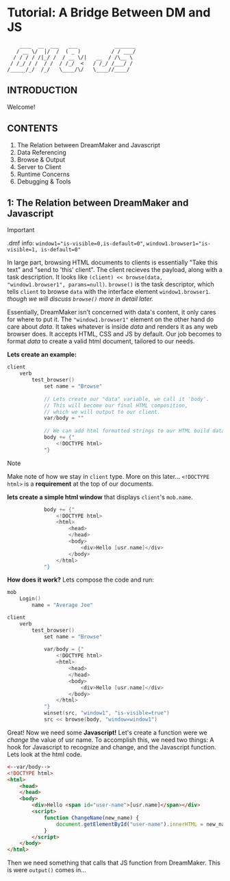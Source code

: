 
# Tutorial: A Bridge Between DM and JS
```
    ____  __  ___   ___            _______
   / __ \/  |/  /  ( _ )          / / ___/
  / / / / /|_/ /  / __ \/|   __  / /\__ \ 
 / /_/ / /  / /  / /_/  <   / /_/ /___/ / 
/_____/_/  /_/   \____/\/   \____//____/
```                                      

## INTRODUCTION
Welcome!

## CONTENTS
1. The Relation between DreamMaker and Javascript
2. Data Referencing
3. Browse & Output
4. Server to Client
5. Runtime Concerns
6. Debugging & Tools

## 1: The Relation between DreamMaker and Javascript
> [!IMPORTANT]
> .dmf info:
> `window1="is-visible=0,is-default=0"`, 
> `window1.browser1="is-visible=1, is-default=0"`
> 
In large part, browsing HTML documents to clients is essentially "Take this text" and "send to 'this' client". The client recieves the payload, along with a task description.
It looks like `(client) << browse(data, "window1.browser1", params=null)`. `browse()` is the task descriptor, which tells `client` to browse `data` with the interface element `window1.browser1`.
_though we will discuss `browse()` more in detail later._

Essentially, DreamMaker isn't concerned with data's content, it only cares for where to put it. The `"window1.browser1"` element on the other hand do care about _data_. It takes whatever is inside _data_ and renders it as any web browser does. It accepts HTML, CSS and JS by default. Our job becomes to format _data_ to create a valid html document, tailored to our needs.

**Lets create an example:**
```c
client
	verb
		test_browser()
			set name = "Browse"
			
			// Lets create our "data" variable, we call it 'body'.
			// This will become our final HTML composition,
			// which we will output to our client.
			var/body = ""
			
			// We can add html formatted strings to our HTML build data.
			body += {"
				<!DOCTYPE html>
			"}
```
> [!NOTE]
> Make note of how we stay in `client` type. More on this later...
> `<!DOCTYPE html>` is a **requirement** at the top of our documents.

**lets create a simple html window** that displays `client`'s `mob.name`.
```c
			body += {"
				<!DOCTYPE html>
				<html>
					<head>
					</head>
					<body>
						<div>Hello [usr.name]</div>
					</body>
				</html>
			"}
```

**How does it work?**
Lets compose the code and run:
```c
mob
	Login()
		name = "Average Joe"

client
	verb
		test_browser()
			set name = "Browse"
			
			var/body = {"
				<!DOCTYPE html>
				<html>
					<head>
					</head>
					<body>
						<div>Hello [usr.name]</div>
					</body>
				</html>
			"}
			winset(src, "window1", "is-visible=true")
			src << browse(body, "window=window1")
```

Great! Now we need some **Javascript!**
Let's create a function were we _change_ the value of usr name. To accomplish this, we need two things: A hook for Javascript to recognize and change, and the Javascript function.
Lets look at the html code.
```html
<--var/body-->
<!DOCTYPE html>
<html>
	<head>
	</head>
	<body>
		<div>Hello <span id="user-name">[usr.name]</span></div>
		<script>
			function ChangeName(new_name) {
				document.getElementById("user-name").innerHTML = new_name;
			}
		</script>						
	</body>
</html>
```
Then we need something that calls that JS function from DreamMaker. This is were `output()` comes in...
```c


```
